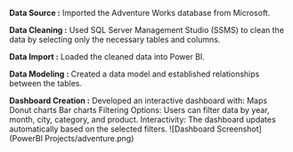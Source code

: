 **Data Source :** Imported the Adventure Works database from Microsoft.

**Data Cleaning :** Used SQL Server Management Studio (SSMS) to clean the data by selecting only the necessary tables and columns.

**Data Import :** Loaded the cleaned data into Power BI.

**Data Modeling :** Created a data model and established relationships between the tables.

**Dashboard Creation :** Developed an interactive dashboard with:
Maps
Donut charts
Bar charts
Filtering Options: Users can filter data by year, month, city, category, and product.
Interactivity: The dashboard updates automatically based on the selected filters.
![Dashboard Screenshot](PowerBI Projects/adventure.png)







